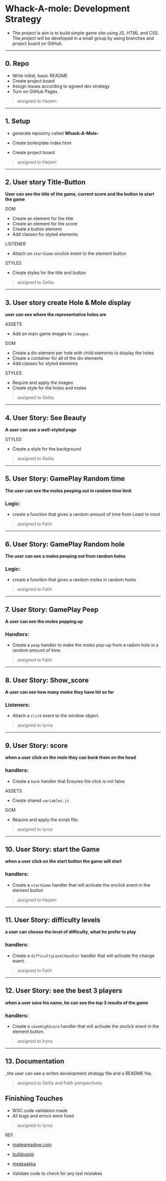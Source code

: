 # Whack-A-mole: Development Strategy

- The project is aim is to build simple game site using JS, HTML and CSS.
The project will be developed in a small group by using branches and project board on GitHub.


---

## 0. Repo

- Write initial, basic README
 - Create project board 
 - Assign issues according to agreed dev strategy
 - Turn on GitHub Pages

 > assigned to Hazem
---

## 1. Setup
- generate reposirty called **Whack-A-Mole-**
* Create boilerplate index.html
- Create project board

> assigned to Hazem
---

## 2. User story Title-Button 
 	
__User can see the title of the game, current  score and the button to start the game__

DOM
-	Create an element for the title
-	Create an element for the score
-	Create a button element
-	Add classes for styled elements

LISTENER 
-	Attach on `startGame` onclick event to the element button

STYLES 
-	Create styles for the title and button

> assigned to Gelila
---


## 3.	User story  create Hole & Mole  display 
__user can see where the  representative holes are__

ASSETS 
-	Add an  main game images  to `/images` 

DOM
-	Create a div element per hole with child elements to display the holes 
-	Create a container for all of the div elements
-	Add classes for styled elements

STYLES 
-	Require and apply the images
-	Create style for the holes and moles

> assigned to Gelila
---



## 4.  User Story: See Beauty 				
__A user can use a well-styled page__

STYLES 
-	Create a style for the background

> assigned to Gelila
---


## 5. User Story: GamePlay Random time 

__The user can see the moles peeping out in random time limit__

### Logic:

* create a function that gives a random amount of time from Least to most  


> assigned to Fatih
---

## 6. User Story: GamePlay Random hole

__The user can see a moles peeping out from random holes__

### Logic:

* create a function that gives a random moles in random holes 

> assigned to Fatih
---

## 7. User Story: GamePlay Peep

__A user can see the moles popping up__


### Handlers:

* Create a `peep` handler to make the moles pop-up from a radom hole in a random amount of time.

> assigned to Fatih
---
## 8. User Story: Show_score

__A user can see how many moles they have hit so far__


### Listeners:

- Attach a `click` event to the window object.

> assigned to Iyrna
---
## 9. User Story: score

__when a user click on the mole they can bonk them on the head__


### handlers:

- Create a `bonk` handler that Ensures the click is not false

ASSETS 
-	Create  shared  `variables.js`

DOM
- Require and apply the script file.

> assigned to Iyrna
---
## 10. User Story: start the Game

__when a user click on the start button the game will start__


### handlers:

- Create a `startGame` handler that will activate the onclick event in the element button 

> assigned to Hazem
---

## 11. User Story: difficulty levels

__a user can choose the level of difficulty, what he prefer to play__


### handlers:

- Create a `difficultyLevelHandler` handler that will activate the change event. 

> assigned to Fatih
---

## 12. User Story: see the best 3 players

__when a user save his name, he can see the top 3 results of the game__


### handlers:

- Create a `saveHighScore` handler that will activate the onclick event in the element button. 

> assigned to Iryna
---

## 13. Documentation
_the user can see a writen development stratagy file and a README file.

> assigned to Gelila and Fatih perspectively


## Finishing Touches


- W3C code validation made
- All bugs and errors were fixed

> assigned to Iyrna

REF.
-  [makeareadme.com](https://www.makeareadme.com/)

-  [bulldogjob](https://bulldogjob.com/news/449-how-to-write-a-good-readme-for-your-github-project)

-  [meakaakka](https://medium.com/@meakaakka/a-beginners-guide-to-writing-a-kickass-readme-7ac01da88ab3)

- Validate code to check for any last mistakes

